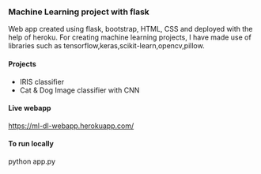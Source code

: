### Machine Learning project with flask
Web app created using flask, bootstrap, HTML, CSS and deployed with the help of heroku.
For creating machine learning projects, I have made use of libraries such as tensorflow,keras,scikit-learn,opencv,pillow.

#### Projects

* IRIS classifier
* Cat & Dog Image classifier with CNN

#### Live webapp
https://ml-dl-webapp.herokuapp.com/

#### To run locally
python app.py
